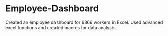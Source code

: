 # Employee-Dashboard
Created an employee dashboard for 6366 workers in Excel. Used advanced excel functions and created macros for data analysis.
